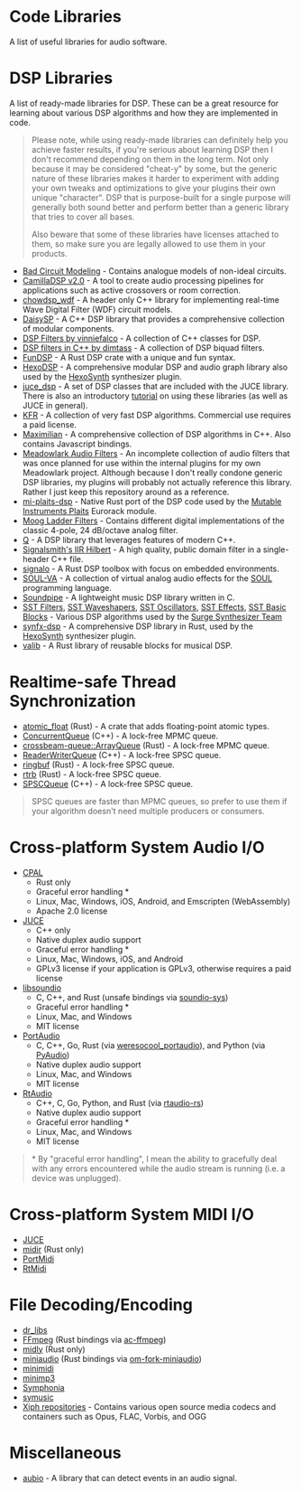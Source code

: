 # Code Libraries

A list of useful libraries for audio software.

# DSP Libraries

A list of ready-made libraries for DSP. These can be a great resource for learning about various DSP algorithms and how they are implemented in code.

> Please note, while using ready-made libraries can definitely help you achieve faster results, if you're serious about learning DSP then I don't recommend depending on them in the long term. Not only because it may be considered "cheat-y" by some, but the generic nature of these libraries makes it harder to experiment with adding your own tweaks and optimizations to give your plugins their own unique "character". DSP that is purpose-built for a single purpose will generally both sound better and perform better than a generic library that tries to cover all bases.
>
> Also beware that some of these libraries have licenses attached to them, so make sure you are legally allowed to use them in your products.

- [Bad Circuit Modeling](https://github.com/jatinchowdhury18/Bad-Circuit-Modelling) - Contains analogue models of non-ideal circuits.
- [CamillaDSP v2.0](https://github.com/HEnquist/camilladsp) - A tool to create audio processing pipelines for applications such as active crossovers or room correction.
- [chowdsp_wdf](https://github.com/Chowdhury-DSP/chowdsp_wdf) - A header only C++ library for implementing real-time Wave Digital Filter (WDF) circuit models.
- [DaisySP](https://github.com/electro-smith/DaisySP) - A C++ DSP library that provides a comprehensive collection of modular components.
- [DSP Filters by vinniefalco](https://github.com/vinniefalco/DSPFilters) - A collection of C++ classes for DSP.
- [DSP filters in C++ by dimtass](https://github.com/dimtass/DSP-Cpp-filters) - A collection of DSP biquad filters.
- [FunDSP](https://github.com/SamiPerttu/fundsp) - A Rust DSP crate with a unique and fun syntax.
- [HexoDSP](https://github.com/WeirdConstructor/HexoDSP) - A comprehensive modular DSP and audio graph library also used by the [HexoSynth] synthesizer plugin.
- [juce_dsp](https://docs.juce.com/master/group__juce__dsp.html) - A set of DSP classes that are included with the JUCE library. There is also an introductory [tutorial](https://docs.juce.com/master/tutorial_dsp_introduction.html) on using these libraries (as well as JUCE in general).
- [KFR](https://kfrlib.com/) - A collection of very fast DSP algorithms. Commercial use requires a paid license.
- [Maximilian](https://github.com/micknoise/Maximilian) - A comprehensive collection of DSP algorithms in C++. Also contains Javascript bindings.
- [Meadowlark Audio Filters](https://github.com/MeadowlarkDAW/audio-filters) - An incomplete collection of audio filters that was once planned for use within the internal plugins for my own Meadowlark project. Although because I don't really condone generic DSP libraries, my plugins will probably not actually reference this library. Rather I just keep this repository around as a reference.
- [mi-plaits-dsp](https://github.com/sourcebox/mi-plaits-dsp-rs.git) - Native Rust port of the DSP code used by the [Mutable Instruments Plaits](https://pichenettes.github.io/mutable-instruments-documentation/modules/plaits/) Eurorack module.
- [Moog Ladder Filters](https://github.com/ddiakopoulos/MoogLadders) - Contains different digital implementations of the classic 4-pole, 24 dB/octave analog filter.
- [Q](https://github.com/cycfi/q) - A DSP library that leverages features of modern C++.
- [Signalsmith's IIR Hilbert](https://github.com/Signalsmith-Audio/hilbert-iir) - A high quality, public domain filter in a single-header C++ file.
- [signalo](https://github.com/signalo/signalo) - A Rust DSP toolbox with focus on embedded environments.
- [SOUL-VA](https://github.com/thezhe/SOUL-VA) - A collection of virtual analog audio effects for the [SOUL](https://github.com/soul-lang/SOUL) programming language.
- [Soundpipe](https://github.com/shybyte/soundpipe) - A lightweight music DSP library written in C.
- [SST Filters](https://github.com/surge-synthesizer/sst-filters), [SST Waveshapers](https://github.com/surge-synthesizer/sst-waveshapers), [SST Oscillators](https://github.com/surge-synthesizer/sst-oscillators-mit), [SST Effects](https://github.com/surge-synthesizer/sst-effects), [SST Basic Blocks](https://github.com/surge-synthesizer/sst-basic-blocks) - Various DSP algorithms used by the [Surge Synthesizer Team](https://surge-synth-team.org/)
- [synfx-dsp](https://github.com/WeirdConstructor/synfx-dsp) - A comprehensive DSP library in Rust, used by the [HexoSynth] synthesizer plugin.
- [valib](https://github.com/SolarLiner/valib) - A Rust library of reusable blocks for musical DSP.

# Realtime-safe Thread Synchronization

- [atomic_float](https://crates.io/crates/atomic_float) (Rust) - A crate that adds floating-point atomic types.
- [ConcurrentQueue](https://github.com/cameron314/concurrentqueue) (C++) - A lock-free MPMC queue.
- [crossbeam-queue::ArrayQueue](https://crates.io/crates/crossbeam-queue) (Rust) - A lock-free MPMC queue.
- [ReaderWriterQueue](https://github.com/cameron314/readerwriterqueue) (C++) - A lock-free SPSC queue.
- [ringbuf](https://crates.io/crates/ringbuf) (Rust) - A lock-free SPSC queue.
- [rtrb](https://crates.io/crates/rtrb) (Rust) - A lock-free SPSC queue.
- [SPSCQueue](https://github.com/rigtorp/SPSCQueue) (C++) - A lock-free SPSC queue.

> SPSC queues are faster than MPMC queues, so prefer to use them if your algorithm doesn't need multiple producers or consumers.

# Cross-platform System Audio I/O

- [CPAL](https://crates.io/crates/cpal)
    - Rust only
    - Graceful error handling *
    - Linux, Mac, Windows, iOS, Android, and Emscripten (WebAssembly)
    - Apache 2.0 license
- [JUCE]
    - C++ only
    - Native duplex audio support
    - Graceful error handling *
    - Linux, Mac, Windows, iOS, and Android
    - GPLv3 license if your application is GPLv3, otherwise requires a paid license
- [libsoundio](https://github.com/andrewrk/libsoundio)
    - C, C++, and Rust (unsafe bindings via [soundio-sys](https://crates.io/crates/soundio-sys))
    - Graceful error handling *
    - Linux, Mac, and Windows
    - MIT license
- [PortAudio](https://github.com/PortAudio/portaudio)
    - C, C++, Go, Rust (via [weresocool_portaudio](https://crates.io/crates/weresocool_portaudio)), and Python (via [PyAudio](https://pypi.org/project/PyAudio/))
    - Native duplex audio support
    - Linux, Mac, and Windows
    - MIT license
- [RtAudio](https://github.com/thestk/rtaudio)
    - C++, C, Go, Python, and Rust (via [rtaudio-rs](https://github.com/BillyDM/rtaudio-rs))
    - Native duplex audio support
    - Graceful error handling *
    - Linux, Mac, and Windows
    - MIT license

> \* By "graceful error handling", I mean the ability to gracefully deal with any errors encountered while the audio stream is running (i.e. a device was unplugged).

# Cross-platform System MIDI I/O

- [JUCE]
- [midir](https://crates.io/crates/midir) (Rust only)
- [PortMidi](https://github.com/PortMidi/PortMidi)
- [RtMidi](https://github.com/thestk/rtmidi)

# File Decoding/Encoding

- [dr_libs](https://github.com/mackron/dr_libs)
- [FFmpeg](https://ffmpeg.org/) (Rust bindings via [ac-ffmpeg](https://crates.io/crates/ac-ffmpeg))
- [midly](https://crates.io/crates/midly) (Rust only)
- [miniaudio](https://github.com/mackron/miniaudio) (Rust bindings via [om-fork-miniaudio](https://crates.io/crates/om-fork-miniaudio))
- [minimidi](https://github.com/lzqlzzq/minimidi)
- [minimp3](https://github.com/lieff/minimp3)
- [Symphonia](https://github.com/pdeljanov/Symphonia)
- [symusic](https://github.com/Yikai-Liao/symusic)
- [Xiph repositories](https://github.com/xiph) - Contains various open source media codecs and containers such as Opus, FLAC, Vorbis, and OGG

# Miscellaneous

- [aubio](https://github.com/aubio/aubio) - A library that can detect events in an audio signal.

[JUCE]: https://juce.com/
[Hexosynth]: https://github.com/WeirdConstructor/HexoSynth

